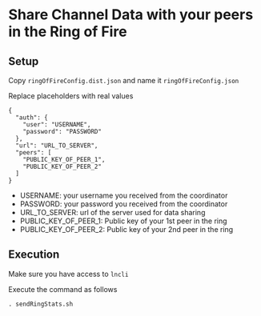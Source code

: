 # Share Channel Data with your peers in the Ring of Fire

## Setup

Copy `ringOfFireConfig.dist.json` and name it `ringOfFireConfig.json`

Replace placeholders with real values

```
{
  "auth": {
    "user": "USERNAME",
    "password": "PASSWORD"
  },
  "url": "URL_TO_SERVER",
  "peers": [
    "PUBLIC_KEY_OF_PEER_1",
    "PUBLIC_KEY_OF_PEER_2"
  ]
}
```
- USERNAME: your username you received from the coordinator
- PASSWORD: your password you received from the coordinator
- URL_TO_SERVER: url of the server used for data sharing
- PUBLIC_KEY_OF_PEER_1: Public key of your 1st peer in the ring
- PUBLIC_KEY_OF_PEER_2: Public key of your 2nd peer in the ring

## Execution

Make sure you have access to `lncli`

Execute the command as follows

`. sendRingStats.sh`
